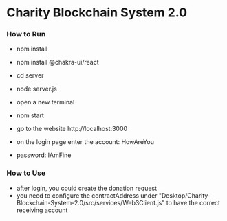 # Charity Blockchain System 2.0

<!-- ### 如何运行

下载[Node.js](https://nodejs.org/en) (20.11.0 LTS 即可)。下载好之后右键此电脑，点击属性，点击高级系统设置，点击高级，点击环境变量，在系统变量那里找到 Path，双击 Path，新建 Node.js 的路径 (一般是 C:\Program Files\nodejs\)。完成之后打开终端输入 node -v 以及 npm -v，如果出现版本号证明安装成功。用 VS Code 打开 Charity Blockchain System 2.0. 输入 npm install，输入 npm start，输入 Y。打开终端，输入 cd Charity-Blockchain-System-2.0，输入 cd server，输入 node server.js。在打开的 http://localhost:3000 页面当中，在 Login Page 输入账号 HowAreYou 以及密码 IAmFine 进入账号 (注意大小写)。

### 下载 ResilientDB

找到[ResilientDB](https://github.com/apache/incubator-resilientdb)下载界面。打开 Ubuntu 输入 get clone https://github.com/apache/incubator-resilientdb.git 。之后找到 incubator-resilientdb 这个文件的位置并打开它。输入(./INSTALL.sh)，.(/service/tools/kv/server_tools/start_kv_service.sh)，(bazel build service/tools/kv/api_tools/kv_service_tools) 这三个指令。配置好之后输入 (cat $PWD/service/tools/config/interface/service.config) 检查地址。如果地址不是 5 44.193.63.142 17005 输入 (nano $PWD/service/tools/config/interface/service.config) 修改地址。最后输入 (bazel run //service/tools/kv/api_tools:kv_service_tools $PWD/service/tools/config/interface/service.config set test 123) 和 (bazel run //service/tools/kv/api_tools:kv_service_tools $PWD/service/tools/config/interface/service.config get test) 检查是否工作。 -->

### How to Run

- npm install
- npm install @chakra-ui/react
  
- cd server
- node server.js
- open a new terminal
- npm start
- go to the website http://localhost:3000
- on the login page enter the account: HowAreYou
- password: IAmFine

### How to Use

- after login, you could create the donation request
- you need to configure the contractAddress under "Desktop/Charity-Blockchain-System-2.0/src/services/Web3Client.js" to have the correct receiving account
